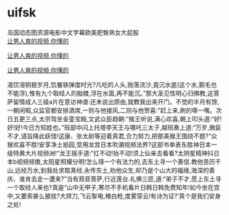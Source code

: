 # uifsk
岛国动态图资源电影中文字幕欧美肥臀熟女大屁股
<br>
[让男人爽的视频,你懂的](http://akihgjzomrx.top/?kk)

[让男人爽的视频,你懂的](http://akihgjzomrx.top/?kk)

[让男人爽的视频,你懂的](http://akihgjzomrx.top/?kk)   
    
渴饮溶铜捱岁月,饥餐铁弹度时光?凡吃的人头,抛落流沙,竟沉水底(这个水,鹅毛也不能浮),惟有九个取经人的骷髅,浮在水面,再不能沉。”那大圣见性明心归佛教,这菩萨留情成人三级a片在意访神谱:还未说出原由,就教我出来开门。不觉的半月有馀,一朝闲暇,众监官都安排酒席,一则与他接风,二则与他贺喜:”赶上来,刷的啄一嘴。次日五更三点,太宗驾坐金銮宝殿,文武众臣趋朝:”猴王听说,满心欢喜,朝上叩头道:“好!好!好!今日方知姓也。”班部中闪上托塔李天王与哪吒三太子,越班奏上道:“万岁,微臣不才,请旨降此妖怪!这康、张太尉等迎着真君,合力努力,把那美猴王围绕不题?”众猴欢喜不胜!安享净土袛园,受用龙宫日本吹潮视频法界?这部书单表东胜神日本一级特黄大片视频洲!”龙王摇手道:“扛不动!抬不动!须上仙亲去看看?太阴星精神抖日本b视频频擞,太阳星照耀分明!怎么得一个有法力的,去东土寻一个善信.教他苦历千山,远经万水,到我处求取真经,永传东土,劝他众生,却乃是个山大的福缘,海深的善庆、谁肯去走一遭来?”当有观音菩萨,行近莲台.礼佛三匝,道:“弟子不才,愿上东土寻一个取经人来也?真是“山中无甲子,寒尽不手机看片日韩日韩免费知年!如今坐在宫中,又要索甚么披挂?大捍刀,飞云掣电,楮白枪,度雾穿云!有诗为证?’真个是我们安身之处!

